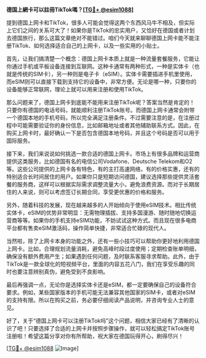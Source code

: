 **德国上網卡可以註冊TikTok嗎？[[TG💪+ @esim1088](https://t.me/s/esim1088)]**

提到德国上网卡和TikTok，很多人可能会觉得这两个东西风马牛不相及，但实际上它们之间的关系可大了！如果你是TikTok的忠实用户，又恰好在德国或者计划去德国旅行，那么这篇文章绝对不能错过。咱们今天就来聊聊德国上网卡能不能注册TikTok、如何选择适合自己的上网卡，以及一些实用的小贴士。

首先，让我们搞清楚一个概念：德国上网卡本质上就是一种流量套餐服务，它能让你通过手机或平板设备连接到互联网。这种卡通常有两种形式，一种是实体卡（也就是传统的SIM卡），另一种则是电子卡（eSIM）。实体卡需要插进手机里使用，而eSIM则可以直接下载到支持它的设备中，非常方便。无论是哪一种，只要你的设备能够正常联网，理论上就可以用来注册和使用TikTok。

那么问题来了，德国上网卡到底能不能用来注册TikTok呢？答案当然是肯定的！只要你有德国的电话号码，就能顺利注册TikTok账号。而德国上网卡通常会附带一个德国本地的手机号码，所以完全满足注册条件。不过需要注意的是，在注册过程中可能需要验证你的身份信息，比如邮箱地址或者其他辅助联系方式。因此，在购买上网卡时，最好确认一下是否包含德国本地号码，并且这个号码是否可以用于国际服务。

接下来，我们来说说如何挑选一款合适的德国上网卡。市场上有很多品牌和运营商提供这类服务，比如德国有名的电信公司Vodafone、Deutsche Telekom和O2等。这些公司提供的上网卡各有特色，有的主打高速网络，有的价格实惠，还有的特别适合长时间居住的用户。如果你只是短期访问德国，建议选择那些提供灵活套餐的服务商，这样可以根据实际需求调整流量大小，避免浪费资源。而对于长期居住的人来说，则可以考虑签订长期合同，享受更优惠的价格和服务。

另外，随着科技的发展，现在越来越多的人开始倾向于使用eSIM技术。相比传统实体卡，eSIM的优势非常明显：无需物理插拔、支持多国漫游、随时随地切换运营商等等。如果你的手机支持eSIM功能，不妨试试这种方式。而且现在很多电商平台都有售卖eSIM激活码，操作简单快捷，非常适合忙碌的现代人。

当然啦，除了上网卡本身的功能之外，还有一些小技巧可以帮助你更好地利用德国上网卡。比如，合理规划流量消耗，避免高峰时段过度使用；定期检查账单明细，确保没有额外费用产生；如果遇到任何问题，及时联系客服寻求帮助。此外，由于TikTok是一款全球化的短视频平台，里面的内容五花八门，我们在享受乐趣的同时也要注意辨别真伪，避免受到不良影响。

最后再强调一点，无论你是选择实体卡还是eSIM，都一定要确保自己的设备符合要求。例如，某些国家版本的手机可能无法兼容其他国家的SIM卡，或者对eSIM的支持有限。所以在购买之前，务必要仔细阅读产品说明，并咨询专业人士的意见。

好了，关于“德国上网卡可以注册TikTok吗”这个问题，相信大家已经有了清晰的认识了吧！只要选择了合适的上网卡并按照步骤操作，就可以轻松搞定TikTok账号注册啦！希望这篇分享对你有所帮助，祝大家在德国玩得开心，刷得尽兴！

[[TG💪+ @esim1088](https://t.me/s/esim1088) ![Image](https://i.postimg.cc/4NQfJmqS/Snipaste-2025-05-13-00-14-12.png)]
